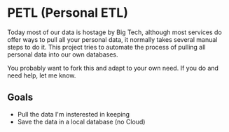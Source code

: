 # PETL (Personal ETL)

Today most of our data is hostage by Big Tech, although most services do offer ways to pull all your personal data, it normally takes several manual steps to do it. This project tries to automate the process of pulling all personal data into our own databases.

You probably want to fork this and adapt to your own need. If you do and need help, let me know.

## Goals

- Pull the data I'm insterested in keeping
- Save the data in a local database (no Cloud)

